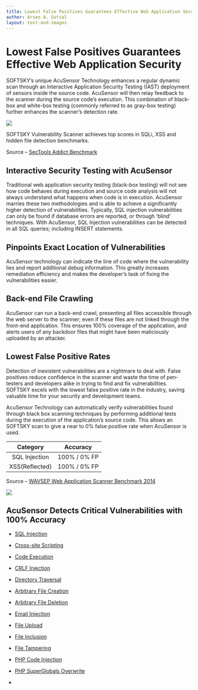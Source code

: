 ```yaml
---
title: Lowest False Positives Guarantees Effective Web Application Security
author: Arsen A. Gutsal
layout: text-and-images
---
```


**Lowest False Positives Guarantees Effective Web Application Security**
========================================================================

SOFTSKY’s unique AcuSensor Technology enhances a regular dynamic scan
through an Interactive Application Security Testing (IAST) deployment of
sensors inside the source code. AcuSensor will then relay feedback to
the scanner during the source code’s execution. This combination of
black-box and white-box testing (commonly referred to as gray-box
testing) further enhances the scanner’s detection rate.

![](/media/vulnerability-scanner/web-application-security.md-images/media/image02.png)

SOFTSKY Vulnerability Scanner achieves top scores in SQLi, XSS and
hidden file detection benchmarks.

Source – [SecTools Addict
Benchmark](http://sectooladdict.blogspot.ro/2014/02/wavsep-web-application-scanner.html)

**Interactive Security Testing with AcuSensor**
-----------------------------------------------

Traditional web application security testing (black-box testing) will
not see how code behaves during execution and source code analysis will
not always understand what happens when code is in execution. AcuSensor
marries these two methodologies and is able to achieve a significantly
higher detection of vulnerabilities. Typically, SQL injection
vulnerabilities can only be found if database errors are reported, or
through ‘blind’ techniques. With AcuSensor, SQL Injection
vulnerabilities can be detected in all SQL queries; including INSERT
statements.

**Pinpoints Exact Location of Vulnerabilities**
-----------------------------------------------

AcuSensor technology can indicate the line of code where the
vulnerability lies and report additional debug information. This greatly
increases remediation efficiency and makes the developer’s task of
fixing the vulnerabilities easier.

**Back-end File Crawling**
--------------------------

AcuSensor can run a back-end crawl, presenting all files accessible
through the web server to the scanner; even if these files are not
linked through the front-end application. This ensures 100% coverage of
the application, and alerts users of any backdoor files that might have
been maliciously uploaded by an attacker.

**Lowest False Positive Rates**
-------------------------------

Detection of inexistent vulnerabilities are a nightmare to deal with.
False positives reduce confidence in the scanner and waste the time of
pen-testers and developers alike in trying to find and fix
vulnerabilities. SOFTSKY excels with the lowest false positive rate in
the industry, saving valuable time for your security and development
teams.

AcuSensor Technology can automatically verify vulnerabilities found
through black box scanning techniques by performing additional tests
during the execution of the application’s source code. This allows an
SOFTSKY scan to give a near to 0% false positive rate when AcuSensor is
used.

  |**Category**  | **Accuracy**|
  |:------------:|:-----------:|
  |SQL Injection | 100% / 0% FP|   
  |XSS(Reflected)| 100% / 0% FP|   

Source – [WAVSEP Web Application Scanner Benchmark
2014](http://sectooladdict.blogspot.ro/2014/02/wavsep-web-application-scanner.html)

![](/media/vulnerability-scanner/web-application-security.md-images/media/image03.png)[](http://sectooladdict.blogspot.ro/2014/02/wavsep-web-application-scanner.html)

**AcuSensor Detects Critical Vulnerabilities with 100% Accuracy**
-----------------------------------------------------------------

-   [SQL
    Injection](http://www.acunetix.com/vulnerabilities/web/sql-injection)

-   [Cross-site
    Scripting](http://www.acunetix.com/vulnerabilities/web/cross-site-scripting)

-   [Code
    Execution](http://www.acunetix.com/vulnerabilities/web/code-execution)

-   [CRLF
    Injection](http://www.acunetix.com/vulnerabilities/web/crlf-injection-http-response-splitting)

-   [Directory
    Traversal](http://www.acunetix.com/vulnerabilities/web/directory-traversal)

<!-- -->

-   [Arbitrary File
    Creation](http://www.acunetix.com/vulnerabilities/web/arbitrary-file-creation)

-   [Arbitrary File
    Deletion](http://www.acunetix.com/vulnerabilities/web/arbitrary-file-deletion)

-   [Email
    Injection](http://www.acunetix.com/vulnerabilities/web/email-injection)

-   [File
    Upload](http://www.acunetix.com/vulnerabilities/web/file-upload)

-   [File
    Inclusion](http://www.acunetix.com/vulnerabilities/web/file-inclusion)

<!-- -->

-   [File
    Tampering](http://www.acunetix.com/vulnerabilities/web/file-tampering)

-   [PHP Code
    Injection](http://www.acunetix.com/vulnerabilities/web/php-code-injection)

-   [PHP SuperGlobals
    Overwrite](http://www.acunetix.com/vulnerabilities/web/php-super-globals-overwrite)

-   [](http://www.acunetix.com/vulnerabilities/web/php-super-globals-overwrite)


